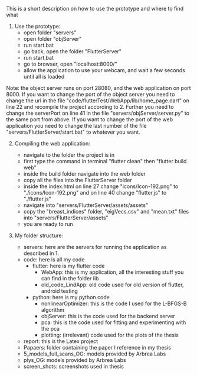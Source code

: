 This is a short description on how to use the prototype and where to find what

1. Use the prototype:
    - open folder "servers"
    - open folder "objServer"
    - run start.bat
    - go back, open the folder "FlutterServer"
    - run start.bat
    - go to browser, open "localhost:8000/"
    - allow the application to use your webcam, and wait a few seconds until all is loaded
    
Note: the object server runs on port 28080, and the web application on port 8000. If you want to change the port of the object server you need to change the url in the file "code/flutterTest/WebApp/lib/home_page.dart" on line 22 and recompile the project according to 2. Further you need to change the serverPort on line 41 in the file "servers/objServer/server.py" to the same port from above. 
If you want to change the port of the web application you need to change the last number of the file "servers/FlutterServer/start.bat" to whatever you want.

2. Compiling the web application:
    - navigate to the folder the project is in
    - first type the command in terminal "flutter clean" then "flutter build web"
    - inside the build folder navigate into the web folder
    - copy all the files into the FlutterServer folder
    - inside the index.html on line 27 change "icons/Icon-192.png" to "./icons/Icon-192.png" and on line 40 change "flutter.js" to "./flutter.js"
    - navigate into "servers/FlutterServer/assets/assets"
    - copy the "breast_indices" folder, "eigVecs.csv" and "mean.txt" files into "servers/FlutterServer/assets"
    - you are ready to run

3. My folder structure:
    - servers: here are the servers for running the application as described in 1.
    - code: here is all my code
        - flutter: here is my flutter code
            - WebApp: this is my application, all the interesting stuff you can find in the folder lib
            - old_code_LindApp: old code used for old version of flutter, android testing
        - python: here is my python code
            - nonlinearOptimizer: this is the code I used for the L-BFGS-B algorithm
            - objServer: this is the code used for the backend server
            - pca: this is the code used for fitting and experimenting with the pca
            - plotting: (irrelevant) code used for the plots of the thesis
    - report: this is the Latex project
    - Papaers: folder containing the paper I reference in my thesis
    - 5_models_full_scans_OG: models provided by Arbrea Labs
    - plys_OG: models provided by Arbrea Labs
    - screen_shots: screenshots used in thesis
        

